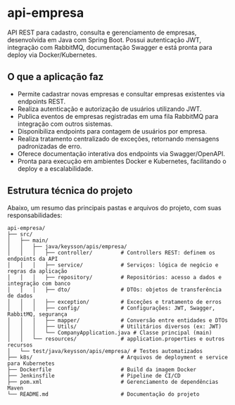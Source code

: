 # api-empresa

API REST para cadastro, consulta e gerenciamento de empresas, desenvolvida em Java com Spring Boot. Possui autenticação JWT, integração com RabbitMQ, documentação Swagger e está pronta para deploy via Docker/Kubernetes.

## O que a aplicação faz

- Permite cadastrar novas empresas e consultar empresas existentes via endpoints REST.
- Realiza autenticação e autorização de usuários utilizando JWT.
- Publica eventos de empresas registradas em uma fila RabbitMQ para integração com outros sistemas.
- Disponibiliza endpoints para contagem de usuários por empresa.
- Realiza tratamento centralizado de exceções, retornando mensagens padronizadas de erro.
- Oferece documentação interativa dos endpoints via Swagger/OpenAPI.
- Pronta para execução em ambientes Docker e Kubernetes, facilitando o deploy e a escalabilidade.

## Estrutura técnica do projeto

Abaixo, um resumo das principais pastas e arquivos do projeto, com suas responsabilidades:

```
api-empresa/
├── src/
│   ├── main/
│   │   ├── java/keysson/apis/empresa/
│   │   │   ├── controller/         # Controllers REST: definem os endpoints da API
│   │   │   ├── service/            # Serviços: lógica de negócio e regras da aplicação
│   │   │   ├── repository/         # Repositórios: acesso a dados e integração com banco
│   │   │   ├── dto/                # DTOs: objetos de transferência de dados
│   │   │   ├── exception/          # Exceções e tratamento de erros
│   │   │   ├── config/             # Configurações: JWT, Swagger, RabbitMQ, segurança
│   │   │   ├── mapper/             # Conversão entre entidades e DTOs
│   │   │   ├── Utils/              # Utilitários diversos (ex: JWT)
│   │   │   └── CompanyApplication.java # Classe principal (main)
│   │   └── resources/              # application.properties e outros recursos
│   └── test/java/keysson/apis/empresa/ # Testes automatizados
├── k8s/                            # Arquivos de deployment e service para Kubernetes
├── Dockerfile                      # Build da imagem Docker
├── Jenkinsfile                     # Pipeline de CI/CD
├── pom.xml                         # Gerenciamento de dependências Maven
└── README.md                       # Documentação do projeto
